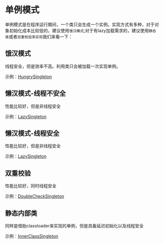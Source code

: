 # 单例模式

单例模式是在程序运行期间，一个类只会生成一个实例。实现方式有多种，对于对象初始化成本比较低的，建议使用`饿汉模式`;对于有lazy加载需求的，建议使用`静态类`或者`双重校验来实现`我们来看一下：

## 饿汉模式

线程安全，但是效率不高。利用类只会被加载一次实现单例。

示例：[HungrySingleton](./HungrySingleton.java)

## 懒汉模式-线程不安全
性能比较好，但是非线程安全

示例：[LazySingleton](./LazySingleton.java)

## 懒汉模式-线程安全
性能比较好，但是非线程安全

示例：[LazySingleton](./LazySingleton.java)

## 双重校验
性能比较好，同时线程安全

示例：[DoubleCheckSingleton](./DoubleCheckSingleton.java)

## 静态内部类

同样是借助classloader来实现的单例，但是具备延迟初始化以及线程安全

示例：[InnerClassSingleton](./InnerClassSingleton.java)


